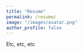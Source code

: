 ```yaml
---
title: "Resume"
permalink: /resume/
image: "/images/avatar.png"
author_profile: false
---
```


Etc, etc, etc
